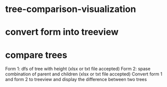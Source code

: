 # tree-comparison-visualization
# convert form into treeview
# compare trees
Form 1: dfs of tree with height (xlsx or txt file accepted)
Form 2: spase combination of parent and children (xlsx or txt file accepted)
Convert form 1 and form 2 to treeview and display the difference between two trees
